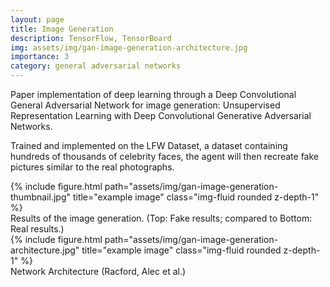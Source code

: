 ```yaml
---
layout: page
title: Image Generation
description: TensorFlow, TensorBoard
img: assets/img/gan-image-generation-architecture.jpg
importance: 3
category: general adversarial networks
---
```


Paper implementation of deep learning through a Deep Convolutional General Adversarial Network for image generation: Unsupervised Representation Learning with Deep Convolutional Generative Adversarial Networks. 

Trained and implemented on the LFW Dataset, a dataset containing hundreds of thousands of celebrity faces, the agent will then recreate fake pictures similar to the real photographs.

<div class="row justify-content-sm-center">
    <div class="col-sm mt-3 mt-md-0">
        {% include figure.html path="assets/img/gan-image-generation-thumbnail.jpg" title="example image" class="img-fluid rounded z-depth-1" %}
    </div>
</div>
<div class="caption">
    Results of the image generation. (Top: Fake results; compared to Bottom: Real results.)
</div>

<div class="row justify-content-sm-center">
    <div class="col-sm mt-3 mt-md-0">
        {% include figure.html path="assets/img/gan-image-generation-architecture.jpg" title="example image" class="img-fluid rounded z-depth-1" %}
    </div>
</div>
<div class="caption">
    Network Architecture (Racford, Alec et al.)
</div>
